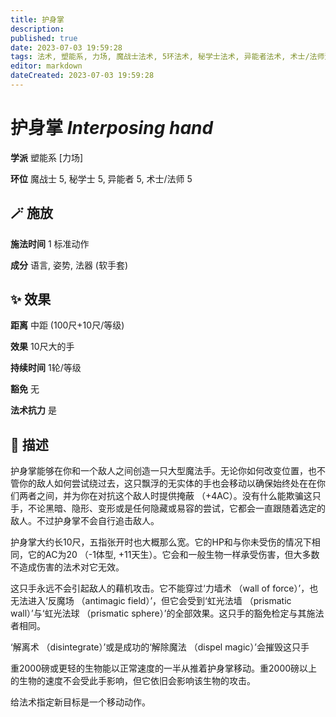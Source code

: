 ```yaml
---
title: 护身掌
description: 
published: true
date: 2023-07-03 19:59:28
tags: 法术, 塑能系, 力场, 魔战士法术, 5环法术, 秘学士法术, 异能者法术, 术士/法师法术
editor: markdown
dateCreated: 2023-07-03 19:59:28
---
```


# **护身掌** *Interposing hand*

**学派** 塑能系 \[力场\] 

**环位** 魔战士 5, 秘学士 5, 异能者 5, 术士/法师 5

## 🪄 施放

**施法时间** 1 标准动作

**成分** 语言, 姿势, 法器 (软手套)

## ✨ 效果  

**距离** 中距 (100尺+10尺/等级) 

**效果** 10尺大的手 

**持续时间** 1轮/等级 

**豁免** 无

**法术抗力** 是

## 📖 描述

护身掌能够在你和一个敌人之间创造一只大型魔法手。无论你如何改变位置，也不管你的敌人如何尝试绕过去，这只飘浮的无实体的手也会移动以确保始终处在在你们两者之间，并为你在对抗这个敌人时提供掩蔽 （+4AC）。没有什么能欺骗这只手，不论黑暗、隐形、变形或是任何隐藏或易容的尝试，它都会一直跟随着选定的敌人。不过护身掌不会自行追击敌人。

护身掌大约长10尺，五指张开时也大概那么宽。它的HP和与你未受伤的情况下相同，它的AC为20 （-1体型, +11天生）。它会和一般生物一样承受伤害，但大多数不造成伤害的法术对它无效。

这只手永远不会引起敌人的藉机攻击。它不能穿过‘力墙术 （wall of force）’，也无法进入‘反魔场 （antimagic field）’，但它会受到‘虹光法墙 （prismatic wall）’与‘虹光法球 （prismatic sphere）’的全部效果。这只手的豁免检定与其施法者相同。

‘解离术 （disintegrate）’或是成功的‘解除魔法 （dispel magic）’会摧毁这只手

重2000磅或更轻的生物能以正常速度的一半从推着护身掌移动。重2000磅以上的生物的速度不会受此手影响，但它依旧会影响该生物的攻击。

给法术指定新目标是一个移动动作。
    